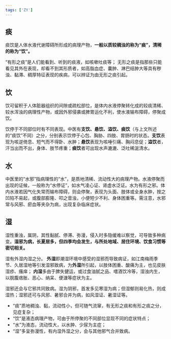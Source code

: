 ```yaml
---
tags: ['ZY']
---
```


## 痰
痰饮是人体水液代谢障碍所形成的病理产物，**一般以质较稠浊的称为“痰”，清稀的称为“饮”。**

“有形之痰”是人们能看到、听到的痰液，如咳嗽吐痰等；
无形之痰是指那些只能看见其外在表现，却看不到其形质者，如高脂血症、囊肿、淋巴结肿大等具有秽浊、黏滞、稠厚特征表现的疾病，可以辨证为由无形之痰引起。

## 饮

饮可留积于人体脏器组织的间隙或疏松部位，是体内水液停聚转化成的较痰清稀、较水浑浊的病理性产物，或因外邪侵袭或脾胃运化不利，使水液输布障碍，停聚成饮。

饮停于不同部位时有不同表现。中医有**支饮、悬饮、溢饮、痰饮**（与上文所述的“痰饮”不同）之分，分别表示饮停于心包、胸胁、四肢、胃肠时的状态。**支饮**表现为咳逆倚息、短气而不得卧、水肿；**悬饮**表现为咳唾引痛、胸闷息促；**溢饮**者，汗当出而不出，身体、肢节疼重；**痰饮**者可出现水声漉漉、泛吐稀涎清水。

## 水 

中医里的“水邪”指病理性的“水”，是质地清稀、流动性大的病理产物。水液停聚而出现的证候，一般称为“水停证”，如水气凌心证、肾虚水泛证。水为有形之邪。体内水液若因气化失常而输布障碍，则会停聚，表现为头面、肢体或全身水肿，按之凹陷不易起，或腹部膨隆、叩之音浊，小便短少不利、身体困重等。需注意，水邪常与风邪、瘀血等夹杂为病，出现复杂临床症状。


## 湿 

湿性重浊，属阴，其性黏腻、停滞、弥漫，侵入时多隐缓难以察觉，可导致多种病变。**湿邪为病，长夏居多，但四季均会发生，与所处地域、居住环境、饮食习惯等密切相关。**

湿有外湿内湿之分。
**外湿**即潮湿环境中感受的湿邪而导致病证，如江南梅雨季节、久居湿地等引发湿邪致病，为**外湿**所引起，以肢体困重、酸痛为主，也见皮肤湿疹、瘙痒；
**内湿**多由于脾失健运，或过食油腻之品、嗜酒饮冷等，湿浊内生，以脘腹痞胀、恶心、纳呆、便溏等症状为主。

湿邪还会与它邪共同致病。湿为阴邪，首发多见寒湿为病；但湿郁则易化热，则成湿热；湿邪还可与风邪、暑邪合并为病，如风湿证、暑湿证等。



- “痰”质地稠浊、黏，流动性小，但可随气流窜，有无形之痰和有形之痰之分，见症复杂；
- “饮”是液态病理产物，可由于所停聚的不同部位显现不同的症状特点；
- “水”为液态，流动性大，以水肿、少尿为主症；
- “湿”多呈弥漫性，有内湿外湿之分，会与其他邪气合并致病。





















